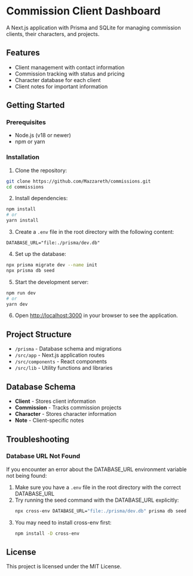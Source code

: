 # Commission Client Dashboard

A Next.js application with Prisma and SQLite for managing commission clients, their characters, and projects.

## Features

- Client management with contact information
- Commission tracking with status and pricing
- Character database for each client
- Client notes for important information

## Getting Started

### Prerequisites

- Node.js (v18 or newer)
- npm or yarn

### Installation

1. Clone the repository:
```bash
git clone https://github.com/Mazzareth/commissions.git
cd commissions
```

2. Install dependencies:
```bash
npm install
# or
yarn install
```

3. Create a `.env` file in the root directory with the following content:
```
DATABASE_URL="file:./prisma/dev.db"
```

4. Set up the database:
```bash
npx prisma migrate dev --name init
npx prisma db seed
```

5. Start the development server:
```bash
npm run dev
# or
yarn dev
```

6. Open [http://localhost:3000](http://localhost:3000) in your browser to see the application.

## Project Structure

- `/prisma` - Database schema and migrations
- `/src/app` - Next.js application routes
- `/src/components` - React components
- `/src/lib` - Utility functions and libraries

## Database Schema

- **Client** - Stores client information
- **Commission** - Tracks commission projects
- **Character** - Stores character information
- **Note** - Client-specific notes

## Troubleshooting

### Database URL Not Found

If you encounter an error about the DATABASE_URL environment variable not being found:

1. Make sure you have a `.env` file in the root directory with the correct DATABASE_URL
2. Try running the seed command with the DATABASE_URL explicitly:
   ```bash
   npx cross-env DATABASE_URL="file:./prisma/dev.db" prisma db seed
   ```
3. You may need to install cross-env first:
   ```bash
   npm install -D cross-env
   ```

## License

This project is licensed under the MIT License.
